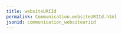 ```yaml
---
title: websiteURIId
permalink: Communication.websiteURIId.html
jsonid: communication_websiteuriid
---
```

